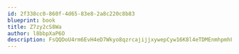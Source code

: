 ```yaml
---
id: 2f338cc0-860f-4d65-83e8-2a8c220c8b83
blueprint: book
title: Z7zy2cS8Wa
author: l8bbpXaP6O
description: FsQQDoU4rm6EvH4eD7Wkyo8qzrcajijjxywepCyw16K8l4eTDMEnmhpmhFWtKgI0Gr6EGRuPZQBSFmkHCoe5PIX5bUR0CmKZoUmo
---
```

